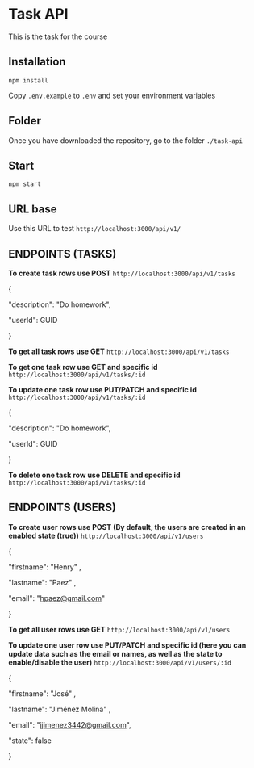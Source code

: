 # Task API

This is the task for the course

## Installation

`npm install`

Copy `.env.example` to `.env` and set your environment variables

## Folder

Once you have downloaded the repository, go to the folder `./task-api`

## Start

`npm start`

## URL base

Use this URL to test `http://localhost:3000/api/v1/`

## ENDPOINTS (TASKS)

**To create task rows use POST** `http://localhost:3000/api/v1/tasks`

{

"description": "Do homework",

"userId": GUID

}

**To get all task rows use GET** `http://localhost:3000/api/v1/tasks`

**To get one task row use GET and specific id** `http://localhost:3000/api/v1/tasks/:id`

**To update one task row use PUT/PATCH and specific id** `http://localhost:3000/api/v1/tasks/:id`

{

"description": "Do homework",

"userId": GUID

}

**To delete one task row use DELETE and specific id** `http://localhost:3000/api/v1/tasks/:id`

## ENDPOINTS (USERS)

**To create user rows use POST (By default, the users are created in an enabled state (true))** `http://localhost:3000/api/v1/users`

{

"firstname": "Henry" ,

"lastname": "Paez" ,

"email": "hpaez@gmail.com"

}

**To get all user rows use GET** `http://localhost:3000/api/v1/users`

**To update one user row use PUT/PATCH and specific id (here you can update data such as the email or names, as well as the state to enable/disable the user)** `http://localhost:3000/api/v1/users/:id`

{

"firstname": "José" ,

"lastname": "Jiménez Molina" ,

"email": "jjimenez3442@gmail.com",

"state": false

}
